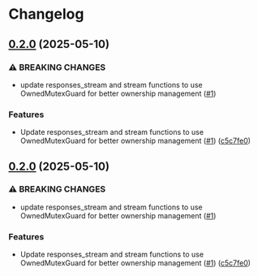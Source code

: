 # Changelog

## [0.2.0](https://github.com/jrandolf/aiflow/compare/v0.1.0...v0.2.0) (2025-05-10)


### ⚠ BREAKING CHANGES

* update responses_stream and stream functions to use OwnedMutexGuard for better ownership management ([#1](https://github.com/jrandolf/aiflow/issues/1))

### Features

* Update responses_stream and stream functions to use OwnedMutexGuard for better ownership management ([#1](https://github.com/jrandolf/aiflow/issues/1)) ([c5c7fe0](https://github.com/jrandolf/aiflow/commit/c5c7fe00b78cb69ae704070adb22764fd8054d79))

## [0.2.0](https://github.com/jrandolf/aiflow/compare/v0.1.0...v0.2.0) (2025-05-10)


### ⚠ BREAKING CHANGES

* update responses_stream and stream functions to use OwnedMutexGuard for better ownership management ([#1](https://github.com/jrandolf/aiflow/issues/1))

### Features

* Update responses_stream and stream functions to use OwnedMutexGuard for better ownership management ([#1](https://github.com/jrandolf/aiflow/issues/1)) ([c5c7fe0](https://github.com/jrandolf/aiflow/commit/c5c7fe00b78cb69ae704070adb22764fd8054d79))
